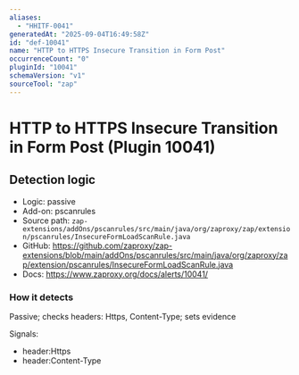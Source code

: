 ```yaml
---
aliases:
  - "HHITF-0041"
generatedAt: "2025-09-04T16:49:58Z"
id: "def-10041"
name: "HTTP to HTTPS Insecure Transition in Form Post"
occurrenceCount: "0"
pluginId: "10041"
schemaVersion: "v1"
sourceTool: "zap"
---
```


# HTTP to HTTPS Insecure Transition in Form Post (Plugin 10041)

## Detection logic

- Logic: passive
- Add-on: pscanrules
- Source path: `zap-extensions/addOns/pscanrules/src/main/java/org/zaproxy/zap/extension/pscanrules/InsecureFormLoadScanRule.java`
- GitHub: https://github.com/zaproxy/zap-extensions/blob/main/addOns/pscanrules/src/main/java/org/zaproxy/zap/extension/pscanrules/InsecureFormLoadScanRule.java
- Docs: https://www.zaproxy.org/docs/alerts/10041/

### How it detects

Passive; checks headers: Https, Content-Type; sets evidence

Signals:
- header:Https
- header:Content-Type

